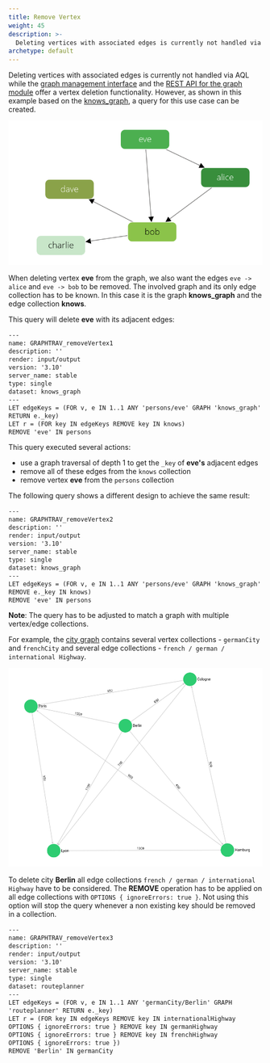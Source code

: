 ```yaml
---
title: Remove Vertex
weight: 45
description: >-
  Deleting vertices with associated edges is currently not handled via AQL while the graph management interface and the REST API for the graph module offer a vertex deletion functionality
archetype: default
---
```

Deleting vertices with associated edges is currently not handled via AQL while 
the [graph management interface](../../graphs/general-graphs/management.md#remove-a-vertex)
and the
[REST API for the graph module](../../http/graphs/named-graphs.md#remove-a-vertex)
offer a vertex deletion functionality.
However, as shown in this example based on the
[knows_graph](../../graphs/first-steps.md#the-knows_graph), a query for this 
use case can be created.

![Example Graph](../../../images/knows_graph.png)

When deleting vertex **eve** from the graph, we also want the edges
`eve -> alice` and `eve -> bob` to be removed.
The involved graph and its only edge collection has to be known. In this case it 
is the graph **knows_graph** and the edge collection **knows**.

This query will delete **eve** with its adjacent edges:

```aql
---
name: GRAPHTRAV_removeVertex1
description: ''
render: input/output
version: '3.10'
server_name: stable
type: single
dataset: knows_graph
---
LET edgeKeys = (FOR v, e IN 1..1 ANY 'persons/eve' GRAPH 'knows_graph' RETURN e._key)
LET r = (FOR key IN edgeKeys REMOVE key IN knows) 
REMOVE 'eve' IN persons
```

This query executed several actions:
* use a graph traversal of depth 1 to get the `_key` of **eve's** adjacent edges
* remove all of these edges from the `knows` collection
* remove vertex **eve** from the `persons` collection

The following query shows a different design to achieve the same result:

```aql
---
name: GRAPHTRAV_removeVertex2
description: ''
render: input/output
version: '3.10'
server_name: stable
type: single
dataset: knows_graph
---
LET edgeKeys = (FOR v, e IN 1..1 ANY 'persons/eve' GRAPH 'knows_graph'
REMOVE e._key IN knows)
REMOVE 'eve' IN persons
```

**Note**: The query has to be adjusted to match a graph with multiple vertex/edge collections.

For example, the [city graph](../../graphs/first-steps.md#the-city-graph) 
contains several vertex collections - `germanCity` and `frenchCity` and several 
edge collections -  `french / german / international Highway`.

![Example Graph2](../../../images/cities_graph.png)

To delete city **Berlin** all edge collections `french / german / international Highway` 
have to be considered. The **REMOVE** operation has to be applied on all edge
collections with `OPTIONS { ignoreErrors: true }`. Not using this option will stop the query
whenever a non existing key should be removed in a collection.

```aql
---
name: GRAPHTRAV_removeVertex3
description: ''
render: input/output
version: '3.10'
server_name: stable
type: single
dataset: routeplanner
---
LET edgeKeys = (FOR v, e IN 1..1 ANY 'germanCity/Berlin' GRAPH 'routeplanner' RETURN e._key)
LET r = (FOR key IN edgeKeys REMOVE key IN internationalHighway
OPTIONS { ignoreErrors: true } REMOVE key IN germanHighway
OPTIONS { ignoreErrors: true } REMOVE key IN frenchHighway
OPTIONS { ignoreErrors: true }) 
REMOVE 'Berlin' IN germanCity
```
